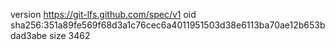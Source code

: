 version https://git-lfs.github.com/spec/v1
oid sha256:351a89fe569f68d3a1c76cec6a4011951503d38e6113ba70ae12b653bdad3abe
size 3462
